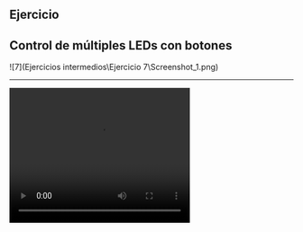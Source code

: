 ## Ejercicio 
## **Control de múltiples LEDs con botones** 

![7](Ejercicios intermedios\Ejercicio 7\Screenshot_1.png)  

---

<video width="320" height="240" controls>
  <source src="Ejercicios intermedios\Ejercicio 7\Ejercicio7.mkv" type="video/mkv">
</video>